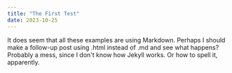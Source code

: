 ```yaml
---
title: "The First Test"
date: 2023-10-25
---
```

It does seem that all these examples are using Markdown. Perhaps I should make a follow-up post using .html instead of .md and see what happens? Probably a mess, since I don't know how Jekyll works. Or how to spell it, apparently.
